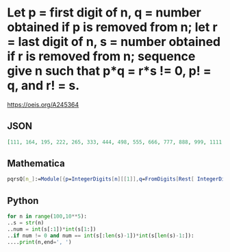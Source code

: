 # Let p \= first digit of n, q \= number obtained if p is removed from n; let r \= last digit of n, s \= number obtained if r is removed from n; sequence give n such that p\*q \= r\*s \!\= 0, p\! \= q, and r\! \= s\.
https://oeis.org/A245364
## JSON
```JSON
[111, 164, 195, 222, 265, 333, 444, 498, 555, 666, 777, 888, 999, 1111, 1664, 1995, 2222, 2665, 3333, 4444, 4847, 4998, 5555, 6545, 6666, 7424, 7777, 8888, 9999, 11111, 16664, 19995, 22222, 26665, 33333, 43243, 44444, 49998, 55555, 66666, 77777, 86486, 88888, 99999, 111111, 166664]
```
## Mathematica
```Mathematica
pqrsQ[n_]:=Module[{p=IntegerDigits[n][[1]],q=FromDigits[Rest[ IntegerDigits[ n]]],r=Mod[n,10],s=Floor[n/10]},p*q==r*s!=0 && p!=q && r!=s]; Select[ Range[100,200000],pqrsQ] (* _Harvey P. Dale_, Aug 29 2020 *)
```
## Python
```Python
for n in range(100,10**5):
..s = str(n)
..num = int(s[:1])*int(s[1:])
..if num != 0 and num == int(s[:len(s)-1])*int(s[len(s)-1:]):
....print(n,end=', ')
```
